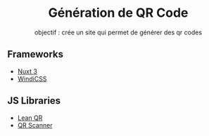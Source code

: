 <h1 align="center">Génération de QR Code</h1>

<p align="center">
    objectif : crée un site qui permet de générer des qr codes
</p>

## Frameworks

- [Nuxt 3](https://nuxt.com/)
- [WindiCSS](https://windicss.org/)

## JS Libraries

- [Lean QR](https://github.com/davidje13/lean-qr)
- [QR Scanner](https://github.com/nimiq/qr-scanner)
